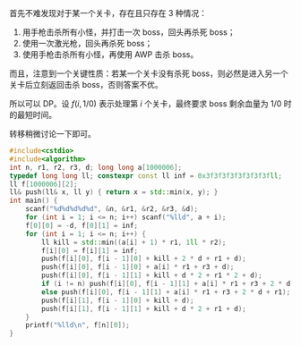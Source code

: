 首先不难发现对于某一个关卡，存在且只存在 $3$ 种情况：
1. 用手枪击杀所有小怪，并打击一次 boss，回头再杀死 boss；
2. 使用一次激光枪，回头再杀死 boss；
3. 使用手枪击杀所有小怪，再使用 AWP 击杀 boss。

而且，注意到一个关键性质：若某一个关卡没有杀死 boss，则必然是进入另一个关卡后立刻返回击杀 boss，否则答案不优。

所以可以 DP。设 $f(i,1/0)$ 表示处理第 $i$ 个关卡，最终要求 boss 剩余血量为 $1/0$ 时的最短时间。

转移稍微讨论一下即可。

```cpp
#include<cstdio>
#include<algorithm>
int n, r1, r2, r3, d; long long a[1000006];
typedef long long ll; constexpr const ll inf = 0x3f3f3f3f3f3f3f3fll;
ll f[1000006][2];
ll& push(ll& x, ll y) { return x = std::min(x, y); }
int main() {
	scanf("%d%d%d%d%d", &n, &r1, &r2, &r3, &d);
	for (int i = 1; i <= n; i++) scanf("%lld", a + i);
	f[0][0] = -d, f[0][1] = inf;
	for (int i = 1; i <= n; i++) {
		ll kill = std::min((a[i] + 1) * r1, 1ll * r2);
		f[i][0] = f[i][1] = inf;
		push(f[i][0], f[i - 1][0] + kill + 2 * d + r1 + d);
		push(f[i][0], f[i - 1][0] + a[i] * r1 + r3 + d);
		push(f[i][0], f[i - 1][1] + kill + d * 2 + r1 * 2 + d);
		if (i != n) push(f[i][0], f[i - 1][1] + a[i] * r1 + r3 + 2 * d + r1 + d);
		else push(f[i][0], f[i - 1][1] + a[i] * r1 + r3 + 2 * d + r1);
		push(f[i][1], f[i - 1][0] + kill + d);
		push(f[i][1], f[i - 1][1] + kill + d * 2 + r1 + d);
	}
	printf("%lld\n", f[n][0]);
}
```

